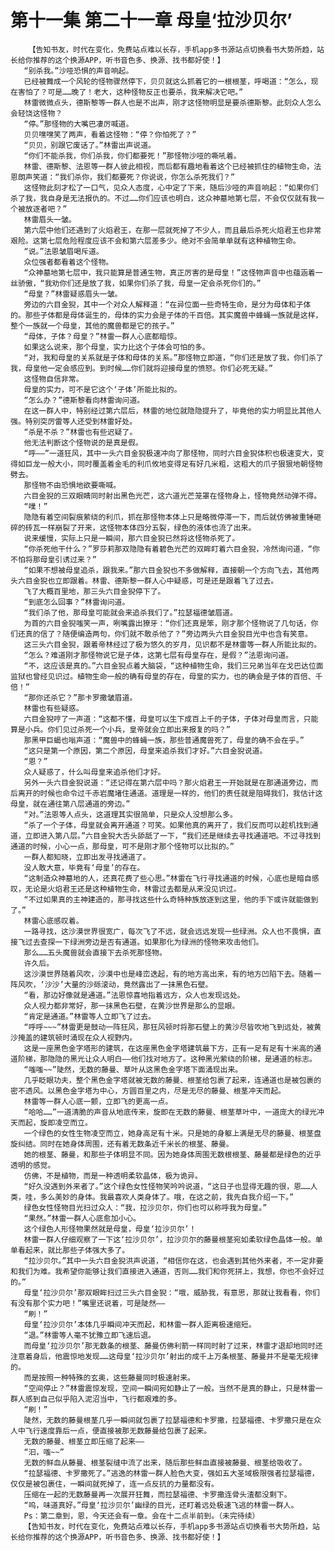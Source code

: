 # 第十一集 第二十一章 母皇‘拉沙贝尔’
        【告知书友，时代在变化，免费站点难以长存，手机app多书源站点切换看书大势所趋，站长给你推荐的这个换源APP，听书音色多、换源、找书都好使！】
       “别杀我。”沙哑恐惧的声音响起。
       已经被舞成一个风轮的怪物骤然停下，贝贝就这么抓着它的一根根茎，呼喝道：“怎么，现在害怕了？可是……晚了！老大，这种怪物反正也要杀，我来解决它吧。”
       林雷微微点头，德斯黎等一群人也是不出声，刚才这怪物明显是要杀德斯黎。此刻众人怎么会轻饶这怪物？
       “停。”那怪物的大嘴巴凄厉喊道。
       贝贝嘿嘿笑了两声，看着这怪物：“停？你怕死了？”
       “贝贝，别跟它废话了。”林雷出声说道。
       “你们不能杀我，你们杀我，你们都要死！”那怪物沙哑的嘶吼着。
       林雷、德斯黎、法恩等一群人彼此相视，而后都有趣地看着这个已经被抓住的植物生命，法恩朗声笑道：“我们杀你，我们都要死？你说说，你怎么杀死我们？”
       这怪物此刻才松了一口气，见众人态度，心中定了下来，随后沙哑的声音响起：“如果你们杀了我，我自身是无法报仇的。不过……你们应该也明白，这众神墓地第七层，不会仅仅就有我一个被放逐者吧？”
       林雷眉头一皱。
       第六层中他们还遇到了火焰君王，在那一层就死掉了不少人，而且最后杀死火焰君王也非常艰险。这第七层危险程度应该不会和第六层差多少。绝对不会简单单就有这种植物生命。
       “说。”法恩皱眉喝斥道。
       众位强者都看着这个怪物。
       “众神墓地第七层中，我只能算是普通生物，真正厉害的是母皇！”这怪物声音中也蕴涵着一丝骄傲，“我劝你们还是放了我，如果你们杀了我，母皇一定会杀死你们的。”
       “母皇？”林雷疑惑眉头一皱。
       旁边的六目金猊，其中一个对众人解释道：“在异位面一些奇特生命，是分为母体和子体的。那些子体都是母体诞生的，母体的实力会是子体的千百倍。其实魔兽中蜂蝇一族就是这样，整个一族就一个母皇，其他的魔兽都是它的孩子。”
       “母体，子体？母皇？”林雷一群人心底都暗惊。
       如果这么说来，那个母皇，实力比这个子体会可怕的多。
       “对，我和母皇的关系就是子体和母体的关系。”那怪物立即道，“你们还是放了我，你们杀了我，母皇他一定会感应到。到时候……你们就将迎接母皇的愤怒。你们必死无疑。”
       这怪物自信非常。
       母皇的实力，可不是它这个‘子体’所能比拟的。
       “怎么办？”德斯黎看向林雷询问道。
       在这一群人中，特别经过第六层后，林雷的地位就隐隐提升了，毕竟他的实力明显比其他人强。特别突厉雷等人还受到林雷好处。
       “杀是不杀？”林雷也有些迟疑了。
       他无法判断这个怪物说的是真是假。
       “呼——”一道狂风，其中一头六目金猊极速冲向了那怪物，同时六目金猊体积也极速变大，变得如巨龙一般大小，同时覆盖着金毛的利爪攸地变得足有好几米粗，这粗大的爪子狠狠地朝怪物劈去。
       那怪物不由恐惧地欲要嘶喊。
       六目金猊的三双眼睛同时射出黑色光芒，这六道光芒笼罩在怪物身上，怪物竟然动弹不得。
       “噗！”
       隐隐有着空间裂痕萦绕的利爪，抓在那怪物本体上只是略微停滞一下，而后就仿佛被重锤砸碎的砖瓦一样崩裂了开来，这怪物本体四分五裂，绿色的液体也流了出来。
       说来缓慢，实际上只是一瞬间，那六目金猊已然将这怪物杀死了。
       “你杀死他干什么？”罗莎莉那双隐隐有着碧色光芒的双眸盯着六目金猊，冷然询问道，“你不怕将那母皇引诱过来？”
       “如果不想被母皇追杀，跟我来。”那六目金猊也不多做解释，直接朝一个方向飞去，其他两头六目金猊也立即跟着。林雷、德斯黎一群人心中疑惑，可是还是跟着飞了过去。
       飞了大概百里地，那三头六目金猊停下了。
       “到底怎么回事？”林雷询问道。
       “我们杀了他，那母皇可能就会来追杀我们了。”拉瑟福德皱眉道。
       为首的六目金猊嗤笑一声，咧嘴露出獠牙：“你们还真是笨，刚才那个怪物说了几句话，你们还真的信了？随便编造两句，你们就不敢杀他了？”旁边两头六目金猊目光中也含有笑意。
       这三头六目金猊，跟着帝林经过了极为悠久的岁月，见识都不是林雷等一群人所能比拟的。
       “怎么？难道刚才那怪物说它是子体，这第七层有母皇存在，是假？”法恩询问道。
       “不，这应该是真的。”六目金猊点着大脑袋，“这种植物生命，我们三兄弟当年在戈巴达位面监狱也曾经见识过。植物生命一般的确有母皇的存在，母皇的实力，也的确会是子体的百倍、千倍！”
       “那你还杀它？”那卡罗撒皱眉道。
       林雷也有些疑惑。
       六目金猊哼了一声道：“这都不懂，母皇可以生下成百上千的子体，子体对母皇而言，只能算是小兵。你们见过杀死一个小兵，皇帝就会立即出来报复的吗？”
       那黑甲巨蝎也嗡声道：“魔兽中的蜂蝇一族，那些普通魔兽死了，母皇的确不会在乎。”
       “这只是第一个原因，第二个原因，母皇来追杀我们才好。”六目金猊说道。
       “恩？”
       众人疑惑了，什么叫母皇来追杀他们才好。
       另外一头六目金猊说道：“还记得在第六层中吗？那火焰君王一开始就是在那通道旁边，而后离开的时候也命令过千赤岩魔堵住通道。道理是一样的，他们的责任就是阻碍我们，我估计这母皇，就在通往第八层通道的旁边。”
       “对。”法恩等人点头，这道理其实很简单，只是众人没想那么多。
       “杀了一个子体，母皇就会离开通道？可笑。如果他真的离开了，我们反而可以趁机找到通道，立即进入第八层。”六目金猊大舌头舔舐了一下，“我们还是继续去寻找通道吧。不过寻找到通道的时候，小心一点，那母皇，可不是刚才那个怪物可以比拟的。”
       一群人都知晓，立即出发寻找通道了。
       没人敢大意，毕竟有‘母皇’的存在。
       “这制造众神墓地的人，还真花费了些心思。”林雷在飞行寻找通道的时候，心底也是暗自感叹，无论是火焰君王还是这种植物生命，林雷过去都是从来没见识过。
       “不过如果真的主神建造的，那寻找这些什么奇特种族放逐到这里，他的手下或许就能做到了。”
       林雷心底感叹着。
       一路寻找，这沙漠世界很宽广，每次飞了不远，就会远远发现一些绿洲。众人也不畏惧，直接飞过去查探一下绿洲旁边是否有通道。如果那化为绿洲的怪物来攻击他们。
       那么……五头魔兽就会直接下去杀死那怪物。
       许久后。
       这沙漠世界随着风吹，沙漠中也是峰峦迭起，有的地方高出来，有的地方凹陷下去。随着一阵风吹，‘沙沙’大量的沙砾滚动，竟然露出了一抹黑色石壁。
       “看，那边好像就是通道。”法恩惊喜地指着远方，众人也发现远处。
       众人视力都非常好，那一抹黑色石壁，在黄沙世界是那么的显眼。
       “肯定是通道。”林雷等人立即飞了过去。
       “呼呼~~~”林雷更是鼓动一阵狂风，那狂风顿时将那石壁上的黄沙尽皆吹地飞到远处，被黄沙掩盖的建筑顿时涌现在众人视野内。
       这是一座黑色金字塔形的建筑，在这座黑色金字塔建筑最下方，正有一足有足有十米高的通道阶梯，那隐隐的黑光让众人明白——他们找对地方了。这种黑光萦绕的阶梯，是通道的标志。
       “嗤嗤~~”陡然，无数的藤曼、草叶从这黑色金字塔下面涌现出来。
       几乎眨眼功夫，整个黑色金字塔就被无数的藤曼、根茎给包裹了起来，连通道也是被包裹的密不透风。以黑色金字塔为中心，方圆百里之内，尽是无尽的藤曼、根茎冲天而起。
       林雷等一群人心底一颤，立即飞的更高一点。
       “哈哈……”一道清脆的声音从地底传来，旋即在无数的藤曼、根茎草叶中，一道庞大的绿光冲天而起，旋即凌空而立。
       一个绿色的女性生物凌空而立，她身高足有十米。只是她的身躯上满是无尽的藤曼、根茎盘旋纠结。同时在她身体周围，还有着无数条近千米长的根茎、藤曼。
       她的根茎、藤曼，和那些子体明显不同。因为她身体周围无数根根茎、藤曼都是绿色的近乎透明的感觉。
       仿佛，不是植物，而是一种透明柔软晶体，极为诡异。
       “好久没遇到外来者了。”这个绿色女性怪物笑吟吟说道，“这日子也显得无趣的很，恩……人类，哇，多么美妙的身体。我最喜欢人类身体了。哦，在这之前，我先自我介绍一下。”
       绿色女性怪物目光扫过众人：“我，拉沙贝尔，你们也可以称呼我为母皇。”
       “果然。”林雷一群人心底愈加小心。
       这个绿色人形怪物果然就是母皇，母皇‘拉沙贝尔’！
       林雷一群人仔细观察了一下这‘拉沙贝尔’，拉沙贝尔的藤曼根茎宛如柔软绿色晶体一般。单单看起来，就比那些子体强大多了。
       “拉沙贝尔。”其中一头六目金猊洪声说道，“相信你在这，也会遇到其他外来者，不一定非要和我们为难。我希望你能够让我们直接进入通道，否则……我们和你死拼上，我想，你也不会好过的。”
       母皇‘拉沙贝尔’那双眼眸扫过三头六目金猊：“哦，威胁我，有意思，那就让我看看，你们有没有那个实力吧！”嘴里还说着，可是陡然——
       “刷！”
       母皇‘拉沙贝尔’本体几乎瞬间冲天而起，和林雷一群人距离极速缩短。
       “退。”林雷等人毫不犹豫立即飞速后退。
       而母皇‘拉沙贝尔’那无数条的根茎、藤曼仿佛利箭一样同时射了过来，林雷才退却地同时还注意着身后，他震惊地发现……这母皇‘拉沙贝尔’射出的成千上万条根茎、藤曼并不是毫无规律的。
       而是按照一种特殊的玄奥，这些藤曼同时极速射来。
       “空间停止？”林雷震惊发现，空间一瞬间宛如静止了一般。当然不是真的静止，只是林雷一群人感到自己似乎陷入泥沼当中，飞行都艰难的多。
       “刷！”
       陡然，无数的藤曼根茎几乎一瞬间就包裹了拉瑟福德和卡罗撒，拉瑟福德、卡罗撒只是在众人中飞行速度靠后一点，便直接被那无数藤曼给包裹了起来。
       无数的藤曼、根茎立即压缩了起来——
       “汩，嗤~~”
       无数的鲜血从藤曼、根茎裂缝中流了出来，随后那些鲜血直接被藤曼、根茎给吸收了。
       “拉瑟福德、卡罗撒死了。”逃逸的林雷一群人脸色大变，强如五大圣域极限强者拉瑟福德，仅仅是被包裹住，一瞬间就死掉了，连一点反抗的力量都没有。
       压缩在一起的无数藤曼再一次展开狂舞，而拉瑟福德、卡罗撒连骨头渣都没剩下。
       “呜，味道真好。”母皇‘拉沙贝尔’幽绿的目光，还盯着远处极速飞逃的林雷一群人。
       Ps：第二章到，恩，今天还会有一章。会在十二点半前到。（未完待续）
       【告知书友，时代在变化，免费站点难以长存，手机app多书源站点切换看书大势所趋，站长给你推荐的这个换源APP，听书音色多、换源、找书都好使！】